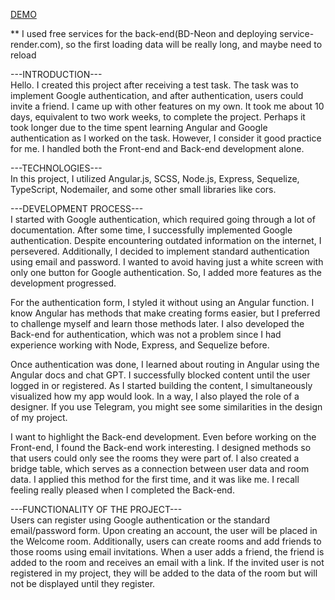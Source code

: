 [DEMO](https://m1k1ta.github.io/angular_google-auth/)

** I used free services for the back-end(BD-Neon and deploying service-render.com), so the first loading data will be really long, and maybe need to reload

---INTRODUCTION---                                                                                                                       
Hello. I created this project after receiving a test task. The task was to implement Google authentication, and after authentication, users could invite a friend. I came up with other features on my own. It took me about 10 days, equivalent to two work weeks, to complete the project. Perhaps it took longer due to the time spent learning Angular and Google authentication as I worked on the task. However, I consider it good practice for me. I handled both the Front-end and Back-end development alone.

---TECHNOLOGIES---                                                                                                                       
In this project, I utilized Angular.js, SCSS, Node.js, Express, Sequelize, TypeScript, Nodemailer, and some other small libraries like cors.

---DEVELOPMENT PROCESS---                                                                                                                       
I started with Google authentication, which required going through a lot of documentation. After some time, I successfully implemented Google authentication. Despite encountering outdated information on the internet, I persevered. Additionally, I decided to implement standard authentication using email and password. I wanted to avoid having just a white screen with only one button for Google authentication. So, I added more features as the development progressed.

For the authentication form, I styled it without using an Angular function. I know Angular has methods that make creating forms easier, but I preferred to challenge myself and learn those methods later. I also developed the Back-end for authentication, which was not a problem since I had experience working with Node, Express, and Sequelize before.

Once authentication was done, I learned about routing in Angular using the Angular docs and chat GPT. I successfully blocked content until the user logged in or registered. As I started building the content, I simultaneously visualized how my app would look. In a way, I also played the role of a designer. If you use Telegram, you might see some similarities in the design of my project.

I want to highlight the Back-end development. Even before working on the Front-end, I found the Back-end work interesting. I designed methods so that users could only see the rooms they were part of. I also created a bridge table, which serves as a connection between user data and room data. I applied this method for the first time, and it was like me. I recall feeling really pleased when I completed the Back-end.

---FUNCTIONALITY OF THE PROJECT---                                                                                                                       
Users can register using Google authentication or the standard email/password form. Upon creating an account, the user will be placed in the Welcome room. Additionally, users can create rooms and add friends to those rooms using email invitations. When a user adds a friend, the friend is added to the room and receives an email with a link. If the invited user is not registered in my project, they will be added to the data of the room but will not be displayed until they register.

